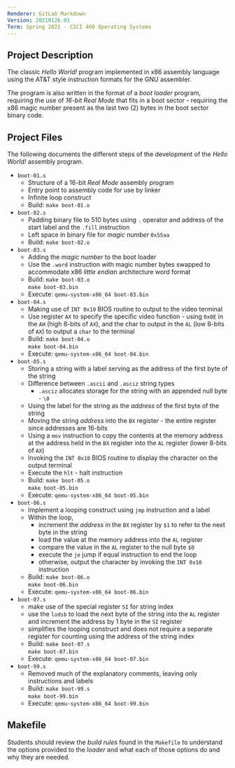 ```yaml
---
Renderer: GitLab Markdown
Version: 20210126.01
Term: Spring 2021 - CSCI 460 Operating Systems
---
```


## Project Description

The classic _Hello World!_ program implemented in x86 assembly language using the AT&T style instruction formats for the GNU assembler. 

The program is also written in the format of a _boot loader_ program, requiring the use of _16-bit Real Mode_ that fits in a boot sector - requiring the x86 magic number present as the last two (2) bytes in the boot sector binary code. 

## Project Files

The following documents the different steps of the development of the _Hello World!_ assembly program. 

- `boot-01.s`
   - Structure of a 16-bit _Real Mode_ assembly program
   - Entry point to assembly code for use by linker
   - Infinite loop construct
   - Build: `make boot-01.o`
- `boot-02.s`
   - Padding binary file to 510 bytes using `.` operator and address of the start label and the `.fill` instruction
   - Left space in binary file for _magic number_ `0x55aa`
   - Build: `make boot-02.o`
- `boot-03.s`
   - Adding the _magic number_ to the boot loader
   - Use the `.word` instruction with magic number bytes swapped to accommodate x86 _little endian_ architecture word format
   - Build: `make boot-03.o` <br> `make boot-03.bin`
   - Execute: `qemu-system-x86_64 boot-03.bin`
- `boot-04.s`
   - Making use of `INT 0x10` BIOS routine to output to the video terminal 
   - Use register `AX` to specify the specific video function - using `0x0E` in the `AH` (high 8-bits of `AX`), and the char to output in the `AL` (low 8-bits of `AX`) to output a `char` to the terminal 
   - Build: `make boot-04.o` <br> `make boot-04.bin`
   - Execute: `qemu-system-x86_64 boot-04.bin`
- `boot-05.s`
   - Storing a string with a label serving as the address of the first byte of the string
   - Difference between `.ascii` and `.asciz` string types
      - `.asciz` allocates storage for the string with an appended null byte - `\0`
   - Using the label for the string as the _address_ of the first byte of the string
   - Moving the string _address_ into the `BX` register - the entire register since addresses are 16-bits
   - Using a `mov` instruction to copy the contents at the memory address at the address held in the `BX` register into the `AL` register (lower 8-bits of `AX`)
   - Invoking the `INT 0x10` BIOS routine to display the character on the output terminal
   - Execute the `hlt` - halt instruction
   - Build: `make boot-05.o` <br> `make boot-05.bin`
   - Execute: `qemu-system-x86_64 boot-05.bin`
- `boot-06.s`
   - Implement a looping construct using `jmp` instruction and a label
   - Within the loop, 
      - increment the _address_ in the `BX` register by `$1` to refer to the next byte in the string
      - load the value at the memory address into the `AL` register
      - compare the value in the `AL` register to the null byte `$0`
      - execute the `je` jump if equal instruction to end the loop
      - otherwise, output the character by invoking the `INT 0x10` instruction
   - Build: `make boot-06.o` <br> `make boot-06.bin`
   - Execute: `qemu-system-x86_64 boot-06.bin`
- `boot-07.s`
   - make use of the special register `SI` for string index
   - use the `lodsb` to load the next byte of the string into the `AL` register and increment the address by 1 byte in the `SI` register
   - simplifies the looping construct and does not require a separate register for counting using the address of the string index
   - Build: `make boot-07.s` <br> `make boot-07.bin`
   - Execute: `qemu-system-x86_64 boot-07.bin`
- `boot-99.s`
   - Removed much of the explanatory comments, leaving only instructions and labels
   - Build: `make boot-99.s` <br> `make boot-99.bin`
   - Execute: `qemu-system-x86_64 boot-99.bin`

## Makefile

Students should review the _build rules_ found in the `Makefile` to understand the options provided to the _loader_ and what each of those options do and why they are needed.
